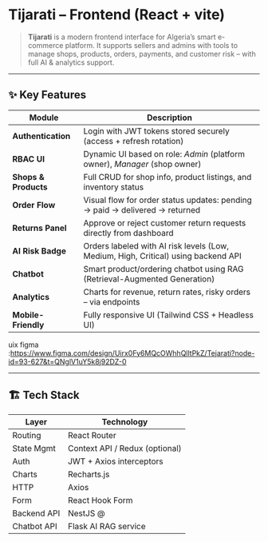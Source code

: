 # Tijarati – Frontend (React + vite)

> **Tijarati** is a modern frontend interface for Algeria’s smart e-commerce platform. It supports sellers and admins with tools to manage shops, products, orders, payments, and customer risk – with full AI & analytics support.

---

## ✨ Key Features

| Module | Description |
| ------ | ----------- |
| **Authentication** | Login with JWT tokens stored securely (access + refresh rotation) |
| **RBAC UI** | Dynamic UI based on role: *Admin* (platform owner), *Manager* (shop owner) |
| **Shops & Products** | Full CRUD for shop info, product listings, and inventory status |
| **Order Flow** | Visual flow for order status updates: pending → paid → delivered → returned |
| **Returns Panel** | Approve or reject customer return requests directly from dashboard |
| **AI Risk Badge** | Orders labeled with AI risk levels (Low, Medium, High, Critical) using backend API |
| **Chatbot** | Smart product/ordering chatbot using RAG (Retrieval-Augmented Generation) |
| **Analytics** | Charts for revenue, return rates, risky orders – via  endpoints |
| **Mobile-Friendly** | Fully responsive UI (Tailwind CSS + Headless UI) |

uix figma :https://www.figma.com/design/Uirx0Fy6MQcOWhhQlltPkZ/Tejarati?node-id=93-627&t=QNglV1uY5k8j92DZ-0

---

## 🏗️ Tech Stack

| Layer       | Technology     |
| ----------- | -------------- |
| Routing      | React Router  |
| State Mgmt   | Context API / Redux (optional) |
| Auth         | JWT + Axios interceptors |
| Charts       | Recharts.js  |
| HTTP         | Axios         |
| Form         | React Hook Form |
| Backend API  | NestJS @  |
| Chatbot API  | Flask AI RAG service |



